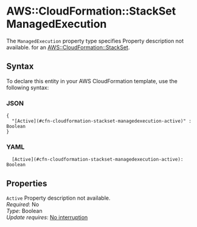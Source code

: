 # AWS::CloudFormation::StackSet ManagedExecution<a name="aws-properties-cloudformation-stackset-managedexecution"></a>

<a name="aws-properties-cloudformation-stackset-managedexecution-description"></a>The `ManagedExecution` property type specifies Property description not available\. for an [AWS::CloudFormation::StackSet](aws-resource-cloudformation-stackset.md)\.

## Syntax<a name="aws-properties-cloudformation-stackset-managedexecution-syntax"></a>

To declare this entity in your AWS CloudFormation template, use the following syntax:

### JSON<a name="aws-properties-cloudformation-stackset-managedexecution-syntax.json"></a>

```
{
  "[Active](#cfn-cloudformation-stackset-managedexecution-active)" : Boolean
}
```

### YAML<a name="aws-properties-cloudformation-stackset-managedexecution-syntax.yaml"></a>

```
  [Active](#cfn-cloudformation-stackset-managedexecution-active): Boolean
```

## Properties<a name="aws-properties-cloudformation-stackset-managedexecution-properties"></a>

`Active`  <a name="cfn-cloudformation-stackset-managedexecution-active"></a>
Property description not available\.  
*Required*: No  
*Type*: Boolean  
*Update requires*: [No interruption](https://docs.aws.amazon.com/AWSCloudFormation/latest/UserGuide/using-cfn-updating-stacks-update-behaviors.html#update-no-interrupt)
